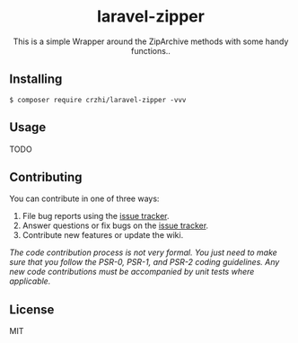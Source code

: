 <h1 align="center"> laravel-zipper </h1>

<p align="center"> This is a simple Wrapper around the ZipArchive methods with some handy functions..</p>


## Installing

```shell
$ composer require crzhi/laravel-zipper -vvv
```

## Usage

TODO

## Contributing

You can contribute in one of three ways:

1. File bug reports using the [issue tracker](https://github.com/crzhi/laravel-zipper/issues).
2. Answer questions or fix bugs on the [issue tracker](https://github.com/crzhi/laravel-zipper/issues).
3. Contribute new features or update the wiki.

_The code contribution process is not very formal. You just need to make sure that you follow the PSR-0, PSR-1, and PSR-2 coding guidelines. Any new code contributions must be accompanied by unit tests where applicable._

## License

MIT